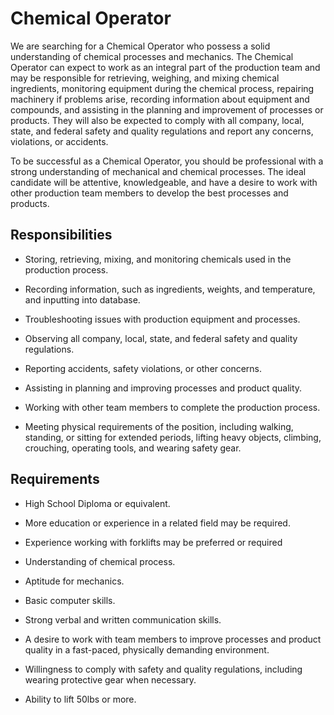 # Chemical Operator

We are searching for a Chemical Operator who possess a solid understanding of chemical processes and mechanics. The Chemical Operator can expect to work as an integral part of the production team and may be responsible for retrieving, weighing, and mixing chemical ingredients, monitoring equipment during the chemical process, repairing machinery if problems arise, recording information about equipment and compounds, and assisting in the planning and improvement of processes or products. They will also be expected to comply with all company, local, state, and federal safety and quality regulations and report any concerns, violations, or accidents.

To be successful as a Chemical Operator, you should be professional with a strong understanding of mechanical and chemical processes. The ideal candidate will be attentive, knowledgeable, and have a desire to work with other production team members to develop the best processes and products.

## Responsibilities

* Storing, retrieving, mixing, and monitoring chemicals used in the production process.

* Recording information, such as ingredients, weights, and temperature, and inputting into database.

* Troubleshooting issues with production equipment and processes.

* Observing all company, local, state, and federal safety and quality regulations.

* Reporting accidents, safety violations, or other concerns.

* Assisting in planning and improving processes and product quality.

* Working with other team members to complete the production process.

* Meeting physical requirements of the position, including walking, standing, or sitting for extended periods, lifting heavy objects, climbing, crouching, operating tools, and wearing safety gear.

## Requirements

* High School Diploma or equivalent.

* More education or experience in a related field may be required.

* Experience working with forklifts may be preferred or required

* Understanding of chemical process.

* Aptitude for mechanics.

* Basic computer skills.

* Strong verbal and written communication skills.

* A desire to work with team members to improve processes and product quality in a fast-paced, physically demanding environment.

* Willingness to comply with safety and quality regulations, including wearing protective gear when necessary.

* Ability to lift 50lbs or more.

